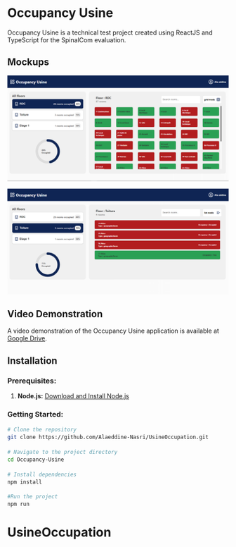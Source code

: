# Occupancy Usine

Occupancy Usine is a technical test project created using ReactJS and TypeScript for the SpinalCom evaluation.

## Mockups

![Mockup 1](./assets/mockup/GridMode.PNG)

![Mockup 2](./assets/mockup/ListMode.PNG)

## Video Demonstration

A video demonstration of the Occupancy Usine application is available at [Google Drive](https://drive.google.com/file/d/1YFBWYiawjp0nuD8YzZcNghGs0ne4Tvrn/view?usp=sharing).

## Installation

### Prerequisites:

1. **Node.js:** [Download and Install Node.js](https://nodejs.org/)

### Getting Started:

```bash
# Clone the repository
git clone https://github.com/Alaeddine-Nasri/UsineOccupation.git

# Navigate to the project directory
cd Occupancy-Usine

# Install dependencies
npm install

#Run the project
npm run
```
# UsineOccupation
